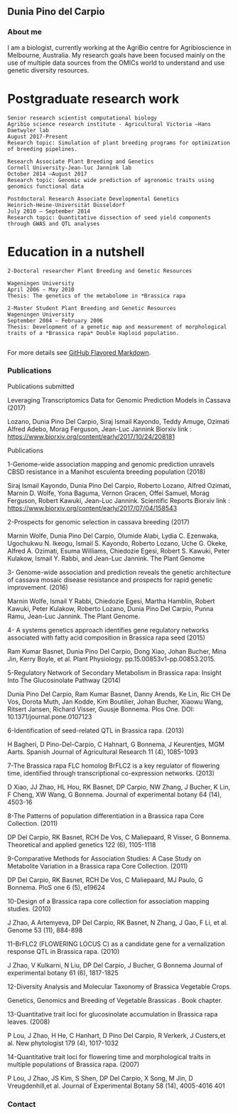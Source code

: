 ## Dunia Pino del Carpio
### About me

I am a biologist, currently working at the AgriBio centre for Agribioscience in Melbourne, Australia. My research goals have been focused mainly on the use of multiple data sources from the OMICs world to understand and use genetic diversity resources. 


# Postgraduate research work
```
Senior research scientist computational biology
Agribio science research institute - Agricultural Victoria –Hans Daetwyler lab
August 2017-Present
Research topic: Simulation of plant breeding programs for optimization of breeding pipelines.

Research Associate Plant Breeding and Genetics
Cornell University-Jean-luc Jannink lab
October 2014 –August 2017
Research topic: Genomic wide prediction of agronomic traits using genomics functional data

Postdoctoral Research Associate Developmental Genetics
Heinrich-Heine-Universität Düsseldorf
July 2010 – September 2014
Research topic: Quantitative dissection of seed yield components through GWAS and QTL analyses

```
# Education in a nutshell
```
2-Doctoral researcher Plant Breeding and Genetic Resources

Wageningen University
April 2006 – May 2010
Thesis: The genetics of the metabolome in *Brassica rapa

2-Master Student Plant Breeding and Genetic Resources
Wageningen University
September 2004 – February 2006
Thesis: Development of a genetic map and measurement of morphological traits of a *Brassica rapa* Double Haploid population.


```
For more details see [GitHub Flavored Markdown](https://guides.github.com/features/mastering-markdown/).

### Publications





Publications submitted

Leveraging Transcriptomics Data for Genomic Prediction Models in Cassava (2017)

Lozano, Dunia Pino Del Carpio, Siraj Ismail Kayondo, Teddy Amuge, Ozimati Alfred Adebo, Morag Ferguson, Jean-Luc Jannink
Biorxiv link : https://www.biorxiv.org/content/early/2017/10/24/208181

Publications

1-Genome-wide association mapping and genomic prediction unravels CBSD resistance in a Manihot esculenta breeding population (2018)

Siraj Ismail Kayondo, Dunia Pino Del Carpio, Roberto Lozano, Alfred Ozimati, Marnin D. Wolfe, Yona Baguma, Vernon Gracen, Offei Samuel, Morag Ferguson, Robert Kawuki, Jean-Luc Jannink. Scientific Reports
Biorxiv link : https://www.biorxiv.org/content/early/2017/07/04/158543

2-Prospects for genomic selection in cassava breeding (2017)

Marnin Wolfe, Dunia Pino Del Carpio, Olumide Alabi, Lydia C. Ezenwaka, Ugochukwu N. Ikeogu, Ismail S. Kayondo, Roberto Lozano, Uche G. Okeke, Alfred A. Ozimati, Esuma Williams, Chiedozie Egesi, Robert S. Kawuki,
Peter Kulakow, Ismail Y. Rabbi, and Jean-Luc Jannink. The Plant Genome

3- Genome-wide association and prediction reveals the genetic architecture of cassava mosaic disease resistance and prospects for rapid genetic improvement. (2016)

Marnin Wolfe, Ismail Y Rabbi, Chiedozie Egesi, Martha Hamblin, Robert Kawuki, Peter Kulakow, Roberto Lozano, Dunia Pino Del Carpio, Punna Ramu, Jean-Luc Jannink. The Plant Genome. 

4- A systems genetics approach identifies gene regulatory networks associated with fatty acid composition in Brassica rapa seed (2015)

Ram Kumar Basnet, Dunia Pino Del Carpio, Dong Xiao, Johan Bucher, Mina Jin, Kerry Boyle, et al. Plant Physiology. pp.15.00853v1-pp.00853.2015.

5-Regulatory Network of Secondary Metabolism in Brassica rapa: Insight Into The Glucosinolate Pathway (2014)

Dunia Pino Del Carpio, Ram Kumar Basnet, Danny Arends, Ke Lin, Ric CH De Vos, Dorota Muth, Jan Kodde, Kim Boutilier, Johan Bucher, Xiaowu Wang, Ritsert Jansen, Richard Visser, Guusje Bonnema. Plos One. DOI: 10.1371/journal.pone.0107123

6-Identification of seed-related QTL in Brassica rapa. (2013)

H Bagheri, D Pino-Del-Carpio, C Hahnart, G Bonnema, J Keurentjes, MGM Aarts.
Spanish Journal of Agricultural Research 11 (4), 1085-1093

7-The Brassica rapa FLC homolog BrFLC2 is a key regulator of flowering time, identified through transcriptional co-expression networks. (2013)

D Xiao, JJ Zhao, HL Hou, RK Basnet, DP Carpio, NW Zhang, J Bucher, K Lin, F Cheng, XW Wang, G Bonnema. Journal of experimental botany 64 (14), 4503-16

8-The Patterns of population differentiation in a Brassica rapa Core Collection. (2011)

DP Del Carpio, RK Basnet, RCH De Vos, C Maliepaard, R Visser, G Bonnema.
Theoretical and applied genetics 122 (6), 1105-1118

9-Comparative Methods for Association Studies: A Case Study on Metabolite Variation in a Brassica rapa Core Collection. (2011)

DP Del Carpio, RK Basnet, RCH De Vos, C Maliepaard, MJ Paulo, G Bonnema.
PloS one 6 (5), e19624

10-Design of a Brassica rapa core collection for association mapping studies. (2010)

J Zhao, A Artemyeva, DP Del Carpio, RK Basnet, N Zhang, J Gao, F Li, et al.
Genome 53 (11), 884-898

11-BrFLC2 (FLOWERING LOCUS C) as a candidate gene for a vernalization response QTL in Brassica rapa. (2010)

J Zhao, V Kulkarni, N Liu, DP Del Carpio, J Bucher, G Bonnema
Journal of experimental botany 61 (6), 1817-1825

12-Diversity Analysis and Molecular Taxonomy of Brassica Vegetable Crops.

Genetics, Genomics and Breeding of Vegetable Brassicas . Book chapter.

13-Quantitative trait loci for glucosinolate accumulation in Brassica rapa leaves. (2008)

P Lou, J Zhao, H He, C Hanhart, D Pino Del Carpio, R Verkerk, J Custers,et al.
New phytologist 179 (4), 1017-1032

14-Quantitative trait loci for flowering time and morphological traits in multiple populations of Brassica rapa. (2007)

P Lou, J Zhao, JS Kim, S Shen, DP Del Carpio, X Song, M Jin, D Vreugdenhill,et al.
Journal of Experimental Botany 58 (14), 4005-4016 401


### Contact


